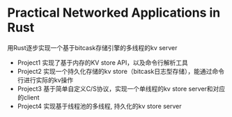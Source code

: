 # Practical Networked Applications in Rust

用Rust逐步实现一个基于bitcask存储引擎的多线程的kv server
- Project1 实现了基于内存的KV store API，以及命令行解析工具
- Project2 实现一个持久化存储的kv store（bitcask日志型存储），能通过命令行进行实际的kv操作
- Project3 基于简单自定义C/S协议，实现一个单线程的kv store server和对应的client
- Project4 实现基于线程池的多线程, 持久化的kv store server